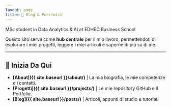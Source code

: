 ```yaml
---
layout: page
title: 🚀 Blog & Portfolio
---
```


MSc student in Data Analytics & AI at EDHEC Business School

Questo sito serve come **hub centrale** per il mio lavoro, permettendoti di esplorare i miei progetti, leggere i miei articoli e saperne di più su di me.

---

## 🎯 Inizia Da Qui

- **[About]({{ site.baseurl }}/about/)** | La mia biografia, le mie competenze e i contatti.
- **[Progetti]({{ site.baseurl }}/projects/)** | Le mie repository GitHub e il Portfolio.
- **[Blog]({{ site.baseurl }}/posts/)** | Articoli, appunti di studio e tutorial.
